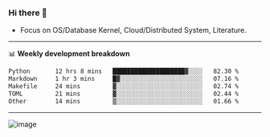 ### Hi there 👋
<!-- * Daily Meditation via Leetcode/Competitive-Programming. -->
* Focus on OS/Database Kernel, Cloud/Distributed System, Literature.

-------

📊 **Weekly development breakdown**
<!--START_SECTION:waka-->

```txt
Python       12 hrs 8 mins   ████████████████████▓░░░░   82.30 %
Markdown     1 hr 3 mins     █▓░░░░░░░░░░░░░░░░░░░░░░░   07.16 %
Makefile     24 mins         ▓░░░░░░░░░░░░░░░░░░░░░░░░   02.74 %
TOML         21 mins         ▓░░░░░░░░░░░░░░░░░░░░░░░░   02.44 %
Other        14 mins         ▒░░░░░░░░░░░░░░░░░░░░░░░░   01.66 %
```

<!--END_SECTION:waka-->

-------

<!-- [![Leetcode Stats](https://leetcard.jacoblin.cool/hzhang413?font=Fira+Mono)](https://leetcode.com/fxrc) -->
![image](./cyberpunk-ghost-in-the-shell.gif)
<!--![image](./gis-archive.png)-->
